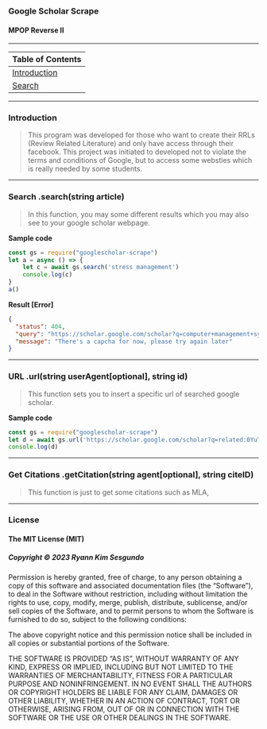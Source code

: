 ### Google Scholar Scrape
#### MPOP Reverse II
---
| Table of Contents |
|---|
| [Introduction](#intro) |
| [Search](#search) |

---
### Introduction

> This program was developed for those who want to create their RRLs (Review Related Literature) and only have access through their facebook. This project was initiated to developed not to violate the terms and conditions of Google, but to access some websties which is really needed by some students.
---
### Search .search(string article)

> In this function, you may some different results which you may also see to your google scholar webpage.

**Sample code**
```Javascript
const gs = require("googlescholar-scrape")
let a = async () => {
	let c = await gs.search('stress management')
	console.log(c)
}
a()
```
**Result [Error]**
```JSON
{
  "status": 404,
  "query": "https://scholar.google.com/scholar?q=computer+management+system",
  "message": "There's a capcha for now, please try again later"
}
```
---
### URL .url(string userAgent[optional], string id)
> This function sets you to insert a specific url of searched google scholar.

**Sample code**
``` Javascript
const gs = require("googlescholar-scrape")
let d = await gs.url('https://scholar.google.com/scholar?q=related:0YuT_-rgrZEJ:scholar.google.com/&scioq=stress+management&hl=en&oe=ASCII&as_sdt=0,5')
console.log(d)
```
---
### Get Citations .getCitation(string agent[optional], string citeID)
> This function is just to get some citations such as MLA, 

---
### License
#### The MIT License (MIT)
##### Copyright © 2023 Ryann Kim Sesgundo

Permission is hereby granted, free of charge, to any person obtaining a copy of this software and associated documentation files (the “Software”), to deal in the Software without restriction, including without limitation the rights to use, copy, modify, merge, publish, distribute, sublicense, and/or sell copies of the Software, and to permit persons to whom the Software is furnished to do so, subject to the following conditions:

The above copyright notice and this permission notice shall be included in all copies or substantial portions of the Software.

THE SOFTWARE IS PROVIDED “AS IS”, WITHOUT WARRANTY OF ANY KIND, EXPRESS OR IMPLIED, INCLUDING BUT NOT LIMITED TO THE WARRANTIES OF MERCHANTABILITY, FITNESS FOR A PARTICULAR PURPOSE AND NONINFRINGEMENT. IN NO EVENT SHALL THE AUTHORS OR COPYRIGHT HOLDERS BE LIABLE FOR ANY CLAIM, DAMAGES OR OTHER LIABILITY, WHETHER IN AN ACTION OF CONTRACT, TORT OR OTHERWISE, ARISING FROM, OUT OF OR IN CONNECTION WITH THE SOFTWARE OR THE USE OR OTHER DEALINGS IN THE SOFTWARE.